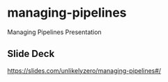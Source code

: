 # managing-pipelines
Managing Pipelines Presentation

## Slide Deck
https://slides.com/unlikelyzero/managing-pipelines#/
